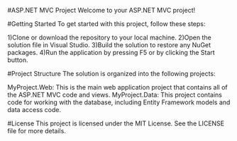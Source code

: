 #ASP.NET MVC Project
Welcome to your ASP.NET MVC project!

#Getting Started
To get started with this project, follow these steps:

1)Clone or download the repository to your local machine.
2)Open the solution file in Visual Studio.
3)Build the solution to restore any NuGet packages.
4)Run the application by pressing F5 or by clicking the Start button.

#Project Structure
The solution is organized into the following projects:

MyProject.Web: This is the main web application project that contains all of the ASP.NET MVC code and views.
MyProject.Data: This project contains code for working with the database, including Entity Framework models and data access code.

#License
This project is licensed under the MIT License. See the LICENSE file for more details.
